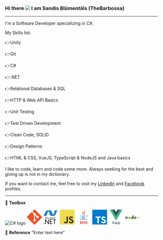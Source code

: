 ### Hi there <img src="https://raw.githubusercontent.com/MartinHeinz/MartinHeinz/master/wave.gif" width="30px"> I am Sandis Blūmentāls (TheBarbossa)
---
I'm a Software Developer specializing in C#. 

My Skills list: 

:point_right:Unity

:point_right:Git

:point_right:C#

:point_right:.NET

:point_right:Relational Databases & SQL

:point_right:HTTP & Web API Basics

:point_right:Unit Testing

:point_right:Test Driven Development

:point_right:Clean Code, SOLID

:point_right:Design Patterns

:point_right:HTML & CSS, VueJS, TypeScript & NodeJS and Java basics

I like to code, learn and code some more. Always seeking for the best and giving up is not in my dictionary. 

If you want to contact me, feel free to visit my [LinkedIn](https://www.linkedin.com/in/sandis-blumentals/) and [Facebook](https://www.facebook.com/sandis.blumentals) profiles. 

---
🧰 **Toolbox**

<img src="https://camo.githubusercontent.com/8d56e87edf99e89bfc457cd62462e0b7aae19e6b197b1df5c542d474d8d76f81/68747470733a2f2f646576656c6f7065722e6665646f726170726f6a6563742e6f72672f7374617469632f6c6f676f2f6373686172702e706e67" alt="C# logo" width="50" height="50" /> <img src="https://github.com/devicons/devicon/blob/master/icons/git/git-original.svg" alt="Git logo" width="50" height="50" /> <img src="https://github.com/devicons/devicon/blob/master/icons/dot-net/dot-net-original-wordmark.svg" alt=".NET logo" width="50" height="50" /> <img src="https://github.com/devicons/devicon/blob/master/icons/javascript/javascript-original.svg" alt="JS logo" width="50" height="50" /> <img src="https://github.com/devicons/devicon/blob/master/icons/java/java-original-wordmark.svg" alt="JS logo" width="50" height="50" /> <img src="https://github.com/devicons/devicon/blob/master/icons/typescript/typescript-original.svg" alt="TS logo" width="50" height="50" /> <img src="https://github.com/devicons/devicon/blob/master/icons/vuejs/vuejs-original-wordmark.svg" alt="vueJS logo" width="50" height="50" /> 
<img src="https://github.com/devicons/devicon/blob/master/icons/nodejs/nodejs-original-wordmark.svg" alt="NodeJS logo" width="50" height="50" />

💎 **Reference**
"Enter text here"
<!--
**TheBarbossa/TheBarbossa** is a ✨ _special_ ✨ repository because its `README.md` (this file) appears on your GitHub profile.

Here are some ideas to get you started:

- 🔭 I’m currently working on ...
- 🌱 I’m currently learning ...
- 👯 I’m looking to collaborate on ...
- 🤔 I’m looking for help with ...
- 💬 Ask me about ...
- 📫 How to reach me: ...
- 😄 Pronouns: ...
- ⚡ Fun fact: ...
-->
